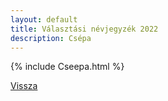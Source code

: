 ```yaml
---
layout: default
title: Választási névjegyzék 2022
description: Csépa
---
```


{% include Cseepa.html %}

[Vissza](./)